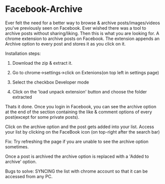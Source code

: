 Facebook-Archive
================
Ever felt the need for a better way to browse & archive posts/images/videos you've previously seen on Facebook. 
Ever wished there was a tool to archive posts without sharing/liking.
Then this is what you are looking for. 
A chrome extension to archive posts on Facebook. The extension appends an Archive option to every post and stores it as  you click on it.

Installation steps:

1) Download the zip & extract it.

2) Go to chrome->settings->click on Extenions(on top left in settings page)

3) Select the checkbox Developer mode

4) Click on the 'load unpack extension' button and choose the folder extracted

Thats it done. Once you login in Facebook, you can see the archive option at the end of the section containing the like & comment options of every post(except for some private posts).

Click on the archive option and the post gets added into your list. 
Access your list by clicking on the FaceBook icon (on top-right after the search bar)

Fix: Try refreshing the page if you are unable to see the archive option sometimes.

Once a post is archived the archive option is replaced with a 'Added to archive' option.

Bugs to solve: SYNCING the list with chrome account so that it can be accessed from any PC. 


